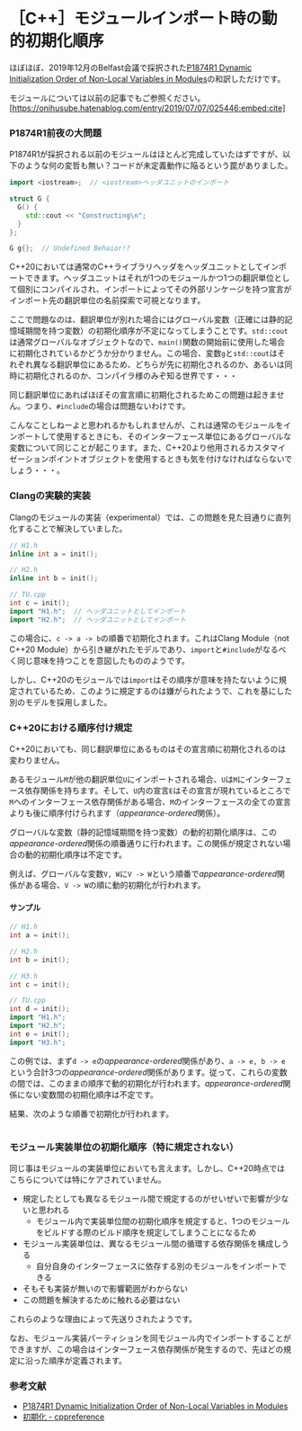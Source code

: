 # ［C++］モジュールインポート時の動的初期化順序

ほぼほぼ、2019年12月のBelfast会議で採択された[P1874R1 Dynamic Initialization Order of Non-Local Variables in Modules](http://www.open-std.org/jtc1/sc22/wg21/docs/papers/2019/p1874r1.html)の和訳しただけです。

モジュールについては以前の記事でもご参照ください。
[https://onihusube.hatenablog.com/entry/2019/07/07/025446:embed:cite]

### P1874R1前夜の大問題

P1874R1が採択される以前のモジュールはほとんど完成していたはずですが、以下のような何の変哲も無い？コードが未定義動作に陥るという罠がありました。

```cpp
import <iostream>;  // <iostream>ヘッダユニットのインポート

struct G {
  G() {
    std::cout << "Constructing\n";
  }
};

G g{};  // Undefined Behaior!?
```

C++20においては通常のC++ライブラリヘッダをヘッダユニットとしてインポートできます。ヘッダユニットはそれが1つのモジュールかつ1つの翻訳単位として個別にコンパイルされ、インポートによってその外部リンケージを持つ宣言がインポート先の翻訳単位の名前探索で可視となります。

ここで問題なのは、翻訳単位が別れた場合にはグローバル変数（正確には静的記憶域期間を持つ変数）の初期化順序が不定になってしまうことです。`std::cout`は通常グローバルなオブジェクトなので、`main()`関数の開始前に使用した場合に初期化されているかどうか分かりません。この場合、変数`g`と`std::cout`はそれぞれ異なる翻訳単位にあるため、どちらが先に初期化されるのか、あるいは同時に初期化されるのか、コンパイラ様のみぞ知る世界です・・・

同じ翻訳単位にあればほぼその宣言順に初期化されるためこの問題は起きません。つまり、`#include`の場合は問題ないわけです。

こんなことしねーよと思われるかもしれませんが、これは通常のモジュールをインポートして使用するときにも、そのインターフェース単位にあるグローバルな変数について同じことが起こります。また、C++20より他用されるカスタマイゼーションポイントオブジェクトを使用するときも気を付けなければならないでしょう・・・。

### Clangの実験的実装

Clangのモジュールの実装（experimental）では、この問題を見た目通りに直列化することで解決していました。

```cpp
// H1.h
inline int a = init();

// H2.h
inline int b = init();

// TU.cpp
int c = init();
import "H1.h";  // ヘッダユニットとしてインポート
import "H2.h";  // ヘッダユニットとしてインポート
```

この場合に、`c -> a -> b`の順番で初期化されます。これはClang Module（not C++20 Module）から引き継がれたモデルであり、`import`と`#include`がなるべく同じ意味を持つことを意図したもののようです。

しかし、C++20のモジュールでは`import`はその順序が意味を持たないように規定されているため、このように規定するのは嫌がられたようで、これを基にした別のモデルを採用しました。

### C++20における順序付け規定

C++20においても、同じ翻訳単位にあるものはその宣言順に初期化されるのは変わりません。

あるモジュール`M`が他の翻訳単位`U`にインポートされる場合、`U`は`M`にインターフェース依存関係を持ちます。そして、`U`内の宣言`E`はその宣言が現れているところで`M`へのインターフェース依存関係がある場合、`M`のインターフェースの全ての宣言よりも後に順序付けられます（*appearance-ordered*関係）。

グローバルな変数（静的記憶域期間を持つ変数）の動的初期化順序は、この*appearance-ordered*関係の順番通りに行われます。この関係が規定されない場合の動的初期化順序は不定です。

例えば、グローバルな変数`V, W`に`V -> W`という順番で*appearance-ordered*関係がある場合、`V -> W`の順に動的初期化が行われます。

#### サンプル

```cpp
// H1.h
int a = init();

// H2.h
int b = init();

// H3.h
int c = init();

// TU.cpp
int d = init();
import "H1.h";
import "H2.h";
int e = init();
import "H3.h";
```

この例では、まず`d -> e`の*appearance-ordered*関係があり、`a -> e, b -> e`という合計3つの*appearance-ordered*関係があります。従って、これらの変数の間では、このままの順序で動的初期化が行われます。*appearance-ordered*関係にない変数間の初期化順序は不定です。

結果、次のような順番で初期化が行われます。

![]()



### モジュール実装単位の初期化順序（特に規定されない）

同じ事はモジュールの実装単位においても言えます。しかし、C++20時点ではこちらについては特にケアされていません。

- 規定したとしても異なるモジュール間で規定するのがせいぜいで影響が少ないと思われる
    - モジュール内で実装単位間の初期化順序を規定すると、1つのモジュールをビルドする際のビルド順序を規定してしまうことになるため
- モジュール実装単位は、異なるモジュール間の循環する依存関係を構成しうる
    - 自分自身のインターフェースに依存する別のモジュールをインポートできる
- そもそも実装が無いので影響範囲がわからない
- この問題を解決するために触れる必要はない

これらのような理由によって先送りされたようです。

なお、モジュール実装パーティションを同モジュール内でインポートすることができますが、この場合はインターフェース依存関係が発生するので、先ほどの規定に沿った順序が定義されます。

### 参考文献

- [P1874R1 Dynamic Initialization Order of Non-Local Variables in Modules](http://www.open-std.org/jtc1/sc22/wg21/docs/papers/2019/p1874r1.html)
- [初期化 - cppreference](https://ja.cppreference.com/w/cpp/language/initialization)